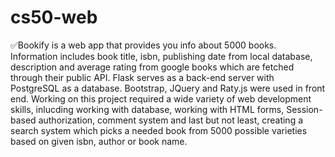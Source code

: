 # cs50-web
✅Bookify is a web app that provides you info about 5000 books. Information includes book title, isbn, publishing date from local database,
description and average rating from google books which are fetched through their public API. Flask serves as a back-end server
with PostgreSQL as a database. Bootstrap, JQuery and  Raty.js were used in front end. Working on this project required a wide variety of 
web development skills, inlucding working with database, working with HTML forms, Session-based authorization, comment system
and last but not least, creating a  search system which picks a needed book from 5000 possible varieties based on given isbn, author or book name. 
